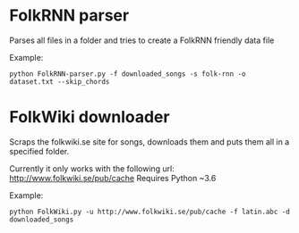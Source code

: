 # FolkRNN parser

Parses all files in a folder and tries to create a FolkRNN friendly data file

Example:
```
python FolkRNN-parser.py -f downloaded_songs -s folk-rnn -o dataset.txt --skip_chords
```

# FolkWiki downloader

Scraps the folkwiki.se site for songs, downloads them and puts them all in a specified folder.

Currently it only works with the following url: http://www.folkwiki.se/pub/cache
Requires Python ~3.6

Example:
```
python FolkWiki.py -u http://www.folkwiki.se/pub/cache -f latin.abc -d downloaded_songs 
```
